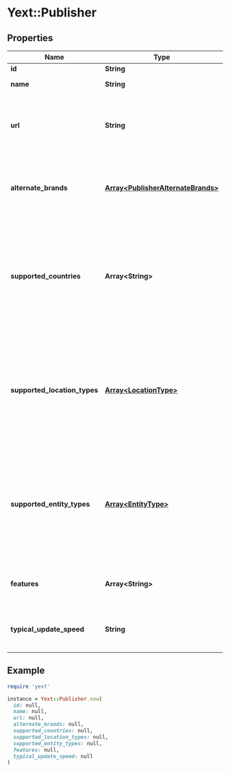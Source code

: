 # Yext::Publisher

## Properties

| Name | Type | Description | Notes |
| ---- | ---- | ----------- | ----- |
| **id** | **String** | Publisher ID | [optional] |
| **name** | **String** | Publisher name | [optional] |
| **url** | **String** | Publisher home page. Will link to Apple App Store for mobile-only apps | [optional] |
| **alternate_brands** | [**Array&lt;PublisherAlternateBrands&gt;**](PublisherAlternateBrands.md) | List of Publisher&#39;s alternate brands where listings are syndicated | [optional] |
| **supported_countries** | **Array&lt;String&gt;** | List of countries where this Publisher publishes listings. Countries are denoted by ISO 3166 2-letter country codes | [optional] |
| **supported_location_types** | [**Array&lt;LocationType&gt;**](LocationType.md) | List of Location types that are supported by this Publisher  Only present if the **&#x60;v&#x60;** parameter is before &#x60;20190111&#x60;  | [optional] |
| **supported_entity_types** | [**Array&lt;EntityType&gt;**](EntityType.md) | List of Entity types that are supported by this Publisher  Only present if the **&#x60;v&#x60;** parameter is &#x60;20190111&#x60; or later  | [optional] |
| **features** | **Array&lt;String&gt;** | List of features supported by this Publisher | [optional] |
| **typical_update_speed** | **String** | Typical speed for updates to go live, in seconds | [optional] |

## Example

```ruby
require 'yext'

instance = Yext::Publisher.new(
  id: null,
  name: null,
  url: null,
  alternate_brands: null,
  supported_countries: null,
  supported_location_types: null,
  supported_entity_types: null,
  features: null,
  typical_update_speed: null
)
```

